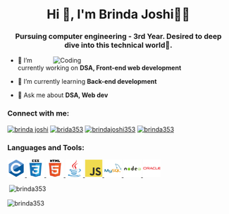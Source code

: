 <h1 align="center">Hi 👋, I'm Brinda Joshi👩‍💻</h1>
<h3 align="center">Pursuing computer engineering - 3rd Year. Desired to deep dive into this technical world🚀.</h3>
<img align="right" alt="Coding" width="400" src="https://media.istockphoto.com/id/1269035028/vector/a-young-woman-with-dark-hair-works-on-a-laptop-work-from-home-freelance-stay-at-home-autumn.jpg?s=612x612&w=0&k=20&c=vdOUG7ltUsZkfFgvLe_cerIY8sJhTv2udO4lxEr-6kc=">

- 🔭 I’m currently working on **DSA, Front-end web development**

- 🌱 I’m currently learning **Back-end development**

- 💬 Ask me about **DSA, Web dev**

<h3 align="left">Connect with me:</h3>
<p align="left">
<a href="https://linkedin.com/in/brinda joshi" target="blank"><img align="center" src="https://raw.githubusercontent.com/rahuldkjain/github-profile-readme-generator/master/src/images/icons/Social/linked-in-alt.svg" alt="brinda joshi" height="30" width="40" /></a>
<a href="https://www.codechef.com/users/brida353" target="blank"><img align="center" src="https://cdn.jsdelivr.net/npm/simple-icons@3.1.0/icons/codechef.svg" alt="brida353" height="30" width="40" /></a>
<a href="https://www.hackerrank.com/brindajoshi353" target="blank"><img align="center" src="https://raw.githubusercontent.com/rahuldkjain/github-profile-readme-generator/master/src/images/icons/Social/hackerrank.svg" alt="brindajoshi353" height="30" width="40" /></a>
<a href="https://www.leetcode.com/brinda353" target="blank"><img align="center" src="https://raw.githubusercontent.com/rahuldkjain/github-profile-readme-generator/master/src/images/icons/Social/leet-code.svg" alt="brinda353" height="30" width="40" /></a>
</p>

<h3 align="left">Languages and Tools:</h3>
<p align="left"> <a href="https://www.cprogramming.com/" target="_blank" rel="noreferrer"> <img src="https://raw.githubusercontent.com/devicons/devicon/master/icons/c/c-original.svg" alt="c" width="40" height="40"/> </a> <a href="https://www.w3schools.com/css/" target="_blank" rel="noreferrer"> <img src="https://raw.githubusercontent.com/devicons/devicon/master/icons/css3/css3-original-wordmark.svg" alt="css3" width="40" height="40"/> </a> <a href="https://www.w3.org/html/" target="_blank" rel="noreferrer"> <img src="https://raw.githubusercontent.com/devicons/devicon/master/icons/html5/html5-original-wordmark.svg" alt="html5" width="40" height="40"/> </a> <a href="https://www.java.com" target="_blank" rel="noreferrer"> <img src="https://raw.githubusercontent.com/devicons/devicon/master/icons/java/java-original.svg" alt="java" width="40" height="40"/> </a> <a href="https://developer.mozilla.org/en-US/docs/Web/JavaScript" target="_blank" rel="noreferrer"> <img src="https://raw.githubusercontent.com/devicons/devicon/master/icons/javascript/javascript-original.svg" alt="javascript" width="40" height="40"/> </a> <a href="https://www.mysql.com/" target="_blank" rel="noreferrer"> <img src="https://raw.githubusercontent.com/devicons/devicon/master/icons/mysql/mysql-original-wordmark.svg" alt="mysql" width="40" height="40"/> </a> <a href="https://nodejs.org" target="_blank" rel="noreferrer"> <img src="https://raw.githubusercontent.com/devicons/devicon/master/icons/nodejs/nodejs-original-wordmark.svg" alt="nodejs" width="40" height="40"/> </a> <a href="https://www.oracle.com/" target="_blank" rel="noreferrer"> <img src="https://raw.githubusercontent.com/devicons/devicon/master/icons/oracle/oracle-original.svg" alt="oracle" width="40" height="40"/> </a> </p>

<p>&nbsp;<img align="center" src="https://github-readme-stats.vercel.app/api?username=brinda353&show_icons=true&locale=en" alt="brinda353" /></p>

<p><img align="center" src="https://github-readme-streak-stats.herokuapp.com/?user=brinda353&" alt="brinda353" /></p>
